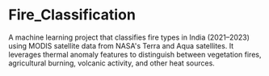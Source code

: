 # Fire_Classification
A machine learning project that classifies fire types in India (2021–2023) using MODIS satellite data from NASA's Terra and Aqua satellites. It leverages thermal anomaly features to distinguish between vegetation fires, agricultural burning, volcanic activity, and other heat sources.
